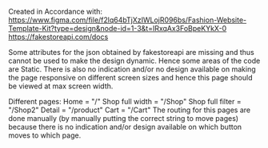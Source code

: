 Created in Accordance with:
https://www.figma.com/file/f2lq64bTjXzIWLojR096bs/Fashion-Website-Template-Kit?type=design&node-id=1-3&t=IRxqAx3FoBpeKYkX-0
https://fakestoreapi.com/docs

Some attributes for the json obtained by fakestoreapi are missing and thus cannot be used to make the design dynamic. Hence some areas of the code are Static.
There is also no indication and/or no design available on making the page responsive on different screen sizes and hence this page should be viewed at max screen width.

Different pages:
Home = "/"
Shop full width = "/Shop"
Shop full filter = "/Shop2"
Detail = "/product"
Cart = "/Cart"
The routing for this pages are done manually (by manually putting the correct string to move pages) because there is no indication and/or design available on which button moves to which page.
